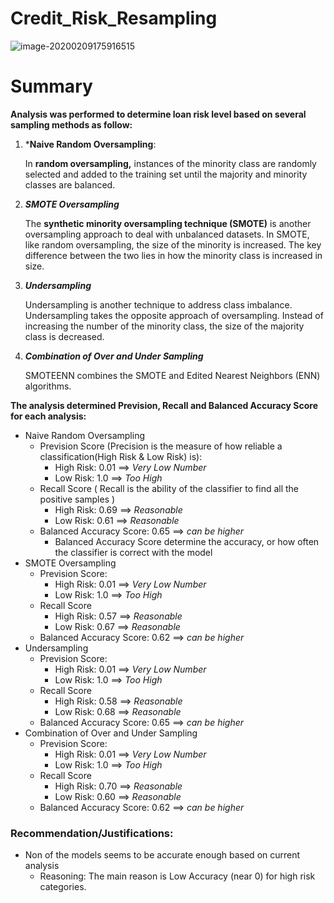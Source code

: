 # Credit_Risk_Resampling

![image-20200209175916515](C:\Users\hcivi_000.000\AppData\Roaming\Typora\typora-user-images\image-20200209175916515.png)

# Summary

**Analysis was performed to determine loan risk level based on several sampling methods as follow:**

1. ***Naive Random Oversampling**:	

    In **random oversampling,** instances of the minority class are randomly selected and added to the training set until the majority and minority classes are balanced. 

2. ***SMOTE Oversampling***

    The **synthetic minority oversampling technique (SMOTE)** is another oversampling approach to deal with unbalanced datasets. In SMOTE, like random oversampling, the size of the minority is increased. The key difference between the two lies in how the minority class is increased in size. 

3. ***Undersampling***

    Undersampling is another technique to address class imbalance. Undersampling takes the opposite approach of oversampling. Instead of increasing the number of the minority class, the size of the majority class is decreased. 

4. ***Combination of Over and Under Sampling***

    SMOTEENN combines the SMOTE and Edited Nearest Neighbors (ENN) algorithms. 

**The analysis determined Prevision, Recall and Balanced Accuracy Score for each analysis:**

- Naive Random Oversampling
  - Prevision Score (Precision is the measure of how reliable a classification(High Risk & Low Risk) is):
    - High Risk: 0.01 ==> *Very Low Number*
    - Low Risk: 1.0  ==> *Too High*
  - Recall Score ( Recall is the ability of the classifier to find all the positive samples )
    - High Risk: 0.69 ==> *Reasonable*
    - Low Risk: 0.61 ==> *Reasonable*
  - Balanced Accuracy Score: 0.65 ==> *can be higher*
    -  Balanced Accuracy Score determine the accuracy, or how often the classifier is correct with the model 
- SMOTE Oversampling
  - Prevision Score:
    - High Risk: 0.01 ==> *Very Low Number*
    - Low Risk: 1.0  ==> *Too High*
  - Recall Score
    - High Risk: 0.57 ==> *Reasonable*
    - Low Risk: 0.67 ==> *Reasonable*
  - Balanced Accuracy Score: 0.62 ==> *can be higher*
- Undersampling
  - Prevision Score:
    - High Risk: 0.01 ==> *Very Low Number*
    - Low Risk: 1.0  ==> *Too High*
  - Recall Score
    - High Risk: 0.58 ==> *Reasonable*
    - Low Risk: 0.68 ==> *Reasonable*
  - Balanced Accuracy Score: 0.65 ==> *can be higher*
- Combination of Over and Under Sampling
  - Prevision Score:
    - High Risk: 0.01 ==> *Very Low Number*
    - Low Risk: 1.0 ==> *Too High*
  - Recall Score
    - High Risk: 0.70 ==> *Reasonable*
    - Low Risk: 0.60 ==> *Reasonable*
  - Balanced Accuracy Score: 0.62 ==> *can be higher*

### **Recommendation**/Justifications:

- Non of the models seems to be accurate enough based on current analysis
  - Reasoning: The main reason is Low Accuracy (near 0) for high risk categories.